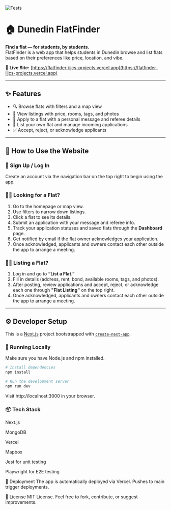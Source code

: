 ![Tests](https://github.com/iijc/flatfinder/actions/workflows/test.yml/badge.svg)

# 🏠 Dunedin FlatFinder

**Find a flat — for students, by students.**  
FlatFinder is a web app that helps students in Dunedin browse and list flats based on their preferences like price, location, and vibe.

🔗 **Live Site:** [https://flatfinder-iijcs-projects.vercel.app](https://flatfinder-iijcs-projects.vercel.app)

---

## ✨ Features

- 🔍 Browse flats with filters and a map view
- 📍 View listings with price, rooms, tags, and photos
- 📝 Apply to a flat with a personal message and referee details
- 🏡 List your own flat and manage incoming applications
- ✅ Accept, reject, or acknowledge applicants

---

## 👥 How to Use the Website

### 🔑 Sign Up / Log In

Create an account via the navigation bar on the top right to begin using the app.

### 🧑‍🎓 Looking for a Flat?

1. Go to the homepage or map view.
2. Use filters to narrow down listings.
3. Click a flat to see its details.
4. Submit an application with your message and referee info.
5. Track your application statuses and saved flats through the **Dashboard** page.
6. Get notified by email if the flat owner acknowledges your application.
7. Once acknowledged, applicants and owners contact each other outside the app to arrange a meeting.

### 🧑‍💼 Listing a Flat?

1. Log in and go to **“List a Flat.”**
2. Fill in details (address, rent, bond, available rooms, tags, and photos).
3. After posting, review applications and accept, reject, or acknowledge each one through **"Flat Listing"** on the top right.
4. Once acknowledged, applicants and owners contact each other outside the app to arrange a meeting.

---

## ⚙️ Developer Setup

This is a [Next.js](https://nextjs.org) project bootstrapped with [`create-next-app`](https://github.com/vercel/next.js/tree/canary/packages/create-next-app).

### 🔧 Running Locally

Make sure you have Node.js and npm installed.

```bash
# Install dependencies
npm install

# Run the development server
npm run dev
```

Visit http://localhost:3000 in your browser.

### 📦 Tech Stack

Next.js

MongoDB

Vercel

Mapbox

Jest for unit testing

Playwright for E2E testing

🚀 Deployment
The app is automatically deployed via Vercel. Pushes to main trigger deployments.

📄 License
MIT License. Feel free to fork, contribute, or suggest improvements.
